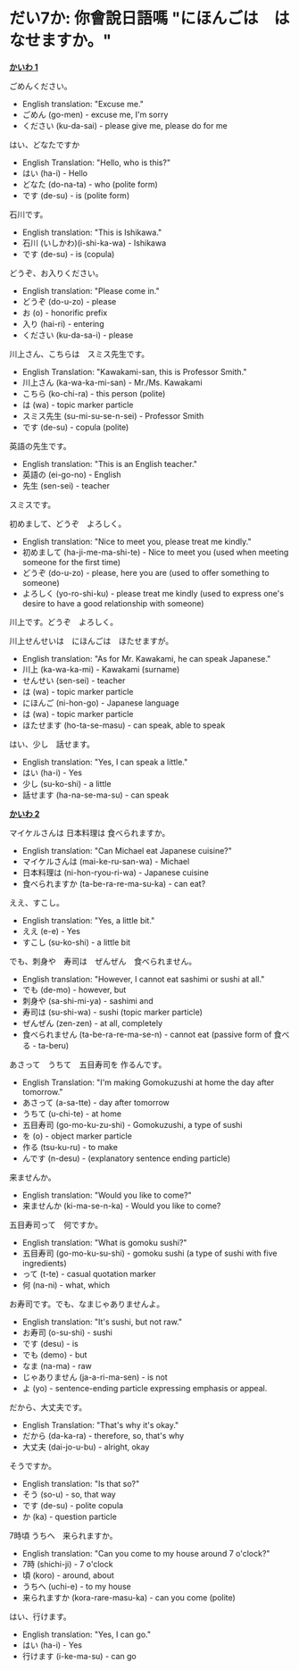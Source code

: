 # だい7か: 你會說日語嗎 "にほんごは　はなせますか。"

[**かいわ 1**](https://youtu.be/Iuzz98Ay1_k?t=66)

ごめんください。

- English translation: "Excuse me."
- ごめん (go-men) - excuse me, I'm sorry
- ください (ku-da-sai) - please give me, please do for me

はい、どなたですか

- English Translation: "Hello, who is this?"
- はい (ha-i) - Hello
- どなた (do-na-ta) - who (polite form)
- です (de-su) - is (polite form)

石川です。

- English translation: "This is Ishikawa."
- 石川 (いしかわ)(i-shi-ka-wa) - Ishikawa
- です (de-su) - is (copula)

どうぞ、お入りください。

- English translation: "Please come in."
- どうぞ (do-u-zo) - please
- お (o) - honorific prefix
- 入り (hai-ri) - entering
- ください (ku-da-sa-i) - please

川上さん、こちらは　スミス先生です。

- English Translation: "Kawakami-san, this is Professor Smith."
- 川上さん (ka-wa-ka-mi-san) - Mr./Ms. Kawakami
- こちら (ko-chi-ra) - this person (polite)
- は (wa) - topic marker particle
- スミス先生 (su-mi-su-se-n-sei) - Professor Smith
- です (de-su) - copula (polite)

英語の先生です。

- English translation: "This is an English teacher."
- 英語の (ei-go-no) - English
- 先生 (sen-sei) - teacher

スミスです。

初めまして、どうぞ　よろしく。

- English translation: "Nice to meet you, please treat me kindly."
- 初めまして (ha-ji-me-ma-shi-te) - Nice to meet you (used when meeting someone for the first time)
- どうぞ (do-u-zo) - please, here you are (used to offer something to someone)
- よろしく (yo-ro-shi-ku) - please treat me kindly (used to express one's desire to have a good relationship with someone)

川上です。どうぞ　よろしく。

川上せんせいは　にほんごは　ほたせますが。

- English translation: "As for Mr. Kawakami, he can speak Japanese."
- 川上 (ka-wa-ka-mi) - Kawakami (surname)
- せんせい (sen-sei) - teacher
- は (wa) - topic marker particle
- にほんご (ni-hon-go) - Japanese language
- は (wa) - topic marker particle
- ほたせます (ho-ta-se-masu) - can speak, able to speak

はい、少し　話せます。

- English translation: "Yes, I can speak a little."
- はい (ha-i) - Yes
- 少し (su-ko-shi) - a little
- 話せます (ha-na-se-ma-su) - can speak

[**かいわ 2**](https://youtu.be/Iuzz98Ay1_k?t=93)

マイケルさんは 日本料理は 食べられますか。

- English translation: "Can Michael eat Japanese cuisine?"
- マイケルさんは (mai-ke-ru-san-wa) - Michael
- 日本料理は (ni-hon-ryou-ri-wa) - Japanese cuisine
- 食べられますか (ta-be-ra-re-ma-su-ka) - can eat?


ええ、すこし。

- English translation: "Yes, a little bit."
- ええ (e-e) - Yes
- すこし (su-ko-shi) - a little bit


でも、刺身や　寿司は　ぜんぜん　食べられません。

- English translation: "However, I cannot eat sashimi or sushi at all."
- でも (de-mo) - however, but
- 刺身や (sa-shi-mi-ya) - sashimi and
- 寿司は (su-shi-wa) - sushi (topic marker particle)
- ぜんぜん (zen-zen) - at all, completely
- 食べられません (ta-be-ra-re-ma-se-n) - cannot eat (passive form of 食べる - ta-beru)

あさって　うちて　五目寿司を 作るんです。

- English Translation: "I'm making Gomokuzushi at home the day after tomorrow."
- あさって (a-sa-tte) - day after tomorrow
- うちて (u-chi-te) - at home
- 五目寿司 (go-mo-ku-zu-shi) - Gomokuzushi, a type of sushi
- を (o) - object marker particle
- 作る (tsu-ku-ru) - to make
- んです (n-desu) - (explanatory sentence ending particle)

来ませんか。

- English translation: "Would you like to come?"
- 来ませんか (ki-ma-se-n-ka) - Would you like to come?


五目寿司って　何ですか。

- English translation: "What is gomoku sushi?"
- 五目寿司 (go-mo-ku-su-shi) - gomoku sushi (a type of sushi with five ingredients)
- って (t-te) - casual quotation marker
- 何 (na-ni) - what, which


お寿司です。でも、なまじゃありませんよ。

- English translation: "It's sushi, but not raw."
- お寿司 (o-su-shi) - sushi
- です (desu) - is
- でも (demo) - but
- なま (na-ma) - raw
- じゃありません (ja-a-ri-ma-sen) - is not
- よ (yo) - sentence-ending particle expressing emphasis or appeal.

だから、大丈夫です。

- English Translation: "That's why it's okay."
- だから (da-ka-ra) - therefore, so, that's why
- 大丈夫 (dai-jo-u-bu) - alright, okay

そうですか。

- English translation: "Is that so?"
- そう (so-u) - so, that way
- です (de-su) - polite copula
- か (ka) - question particle

7時頃 うちへ　来られますか。

- English translation: "Can you come to my house around 7 o'clock?"
- 7時 (shichi-ji) - 7 o'clock
- 頃 (koro) - around, about
- うちへ (uchi-e) - to my house
- 来られますか (kora-rare-masu-ka) - can you come (polite)

はい、行けます。

- English translation: "Yes, I can go."
- はい (ha-i) - Yes
- 行けます (i-ke-ma-su) - can go